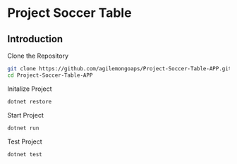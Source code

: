 # Project Soccer Table

## Introduction

Clone the Repository
```bash
git clone https://github.com/agilemongoaps/Project-Soccer-Table-APP.git
cd Project-Soccer-Table-APP
```

Initalize Project
```bash
dotnet restore
```

Start Project
```bash
dotnet run
```

Test Project
```bash
dotnet test
```
